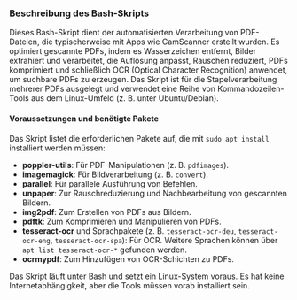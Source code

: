 ### Beschreibung des Bash-Skripts

Dieses Bash-Skript dient der automatisierten Verarbeitung von PDF-Dateien, die typischerweise mit Apps wie CamScanner erstellt wurden. Es optimiert gescannte PDFs, indem es Wasserzeichen entfernt, Bilder extrahiert und verarbeitet, die Auflösung anpasst, Rauschen reduziert, PDFs komprimiert und schließlich OCR (Optical Character Recognition) anwendet, um suchbare PDFs zu erzeugen. Das Skript ist für die Stapelverarbeitung mehrerer PDFs ausgelegt und verwendet eine Reihe von Kommandozeilen-Tools aus dem Linux-Umfeld (z. B. unter Ubuntu/Debian).

#### Voraussetzungen und benötigte Pakete
Das Skript listet die erforderlichen Pakete auf, die mit `sudo apt install` installiert werden müssen:
- **poppler-utils**: Für PDF-Manipulationen (z. B. `pdfimages`).
- **imagemagick**: Für Bildverarbeitung (z. B. `convert`).
- **parallel**: Für parallele Ausführung von Befehlen.
- **unpaper**: Zur Rauschreduzierung und Nachbearbeitung von gescannten Bildern.
- **img2pdf**: Zum Erstellen von PDFs aus Bildern.
- **pdftk**: Zum Komprimieren und Manipulieren von PDFs.
- **tesseract-ocr** und Sprachpakete (z. B. `tesseract-ocr-deu`, `tesseract-ocr-eng`, `tesseract-ocr-spa`): Für OCR. Weitere Sprachen können über `apt list tesseract-ocr-*` gefunden werden.
- **ocrmypdf**: Zum Hinzufügen von OCR-Schichten zu PDFs.

Das Skript läuft unter Bash und setzt ein Linux-System voraus. Es hat keine Internetabhängigkeit, aber die Tools müssen vorab installiert sein.


